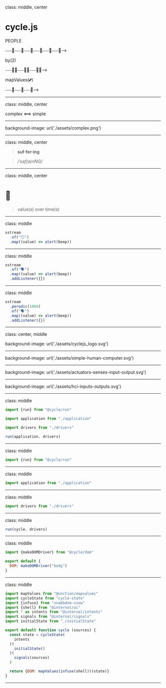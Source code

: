 class: middle, center

# cycle.js

PEOPLE

⎯⎯⎯👰⎯⎯⎯👰⎯⎯⎯👰⎯⎯⎯🤵⎯⎯⎯🤵⎯⎯⎯🤵⟶

by(2)

⎯⎯⎯👰👰⎯⎯⎯👰🤵⎯⎯⎯🤵🤵⟶

mapValues(💕)

⎯⎯⎯👭⎯⎯⎯👬⎯⎯⎯👬⟶

---

class: middle, center

complex ⟺ simple

---

background-image: url('./assets/complex.png')

---

class: middle, center

> **suf·fer·ing**

> */ˈsəf(ə)riNG/*

---

class: middle, center

# 👶

> value(s) over time(s)

---

class: middle

``` javascript
xstream
  .of("😶")
  .map((value) => alert(beep))
```

---

class: middle

``` javascript
xstream
  .of("🗣")
  .map((value) => alert(beep))
  .addListener({})
```

---

class: middle

``` javascript
xstream
  .perodic(1000)
  .of("🗣")
  .map((value) => alert(beep))
  .addListener({})
```

---

class: center, middle

background-image: url('./assets/cyclejs_logo.svg')

---

background-image: url('./assets/simple-human-computer.svg')

---

background-image: url('./assets/actuators-senses-input-output.svg')

---

background-image: url('./assets/hci-inputs-outputs.svg')

---

class: middle

``` javascript
import {run} from "@cycle/run"

import application from "./application"

import drivers from "./drivers"

run(application, drivers)
```

---

class: middle

``` javascript
import {run} from "@cycle/run"
```

---

class: middle

``` javascript
import application from "./application"
```

---

class: middle

``` javascript
import drivers from "./drivers"
```

---

class: middle

``` javascript
run(cycle, drivers)
```

---

class: middle

``` javascript
import {makeDOMDriver} from "@cycle/dom"

export default {
  DOM: makeDOMDriver("body")
}
```

---

class: middle

``` javascript
import mapValues from "@unction/mapvalues"
import cycleState from "cycle-state"
import {infuse} from "snabbdom-view"
import {shell} from "@internal/ui"
import * as intents from "@internal/intents"
import signals from "@internal/signals"
import initialState from "./initialState"

export default function cycle (sources) {
  const state = cycleState(
    intents
  )(
    initialState()
  )(
    signals(sources)
  )

  return {DOM: mapValues(infuse(shell))(state)}
}
```

---
